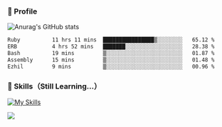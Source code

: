 ### 👀 Profile

![Anurag's GitHub stats](https://github-readme-stats.vercel.app/api?username=haganenoubik&show_icons=true&theme=github_dark)

<!--START_SECTION:waka-->

```txt
Ruby          11 hrs 11 mins  ████████████████▒░░░░░░░░   65.12 %
ERB           4 hrs 52 mins   ███████░░░░░░░░░░░░░░░░░░   28.38 %
Bash          19 mins         ▒░░░░░░░░░░░░░░░░░░░░░░░░   01.87 %
Assembly      15 mins         ▒░░░░░░░░░░░░░░░░░░░░░░░░   01.48 %
Ezhil         9 mins          ▒░░░░░░░░░░░░░░░░░░░░░░░░   00.96 %
```

<!--END_SECTION:waka-->

### 🚀 Skills（Still Learning...）
[![My Skills](https://skillicons.dev/icons?i=html,css,js,ruby,rails,git,github,neovim)](https://skillicons.dev)

![](https://komarev.com/ghpvc/?username=haganenoubik&style=flat-square&color=blue)

<!--
**haganenoubik/haganenoubik** is a ✨ _special_ ✨ repository because its `README.md` (this file) appears on your GitHub profile.

Here are some ideas to get you started:

- 🔭 I’m currently working on ...
- 🌱 I’m currently learning ...
- 👯 I’m looking to collaborate on ...
- 🤔 I’m looking for help with ...
- 💬 Ask me about ...
- 📫 How to reach me: ...
- 😄 Pronouns: ...
- ⚡ Fun fact: ...
-->
